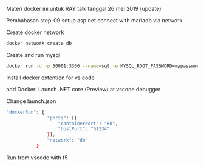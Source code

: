 Materi docker ini untuk RAY talk tanggal 26 mei 2019 (update)

Pembahasan step-09 setup asp.net connect with mariadb via network

Create docker network
```bash
docker network create db
```

Create and run mysql
```bash
docker run -d -p 50001:3306 --name=sql -e MYSQL_ROOT_PASSWORD=mypassword --network=db mariadb
```

Install docker extention for vs code

add Docker: Launch .NET core (Preview) at vscode debugger

Change launch.json
```bash
"dockerRun": {
               "ports": [{
                   "containerPort": "80",
                   "hostPort": "51234"
               }],
               "network": "db"
           }
```

Run from vscode with f5

